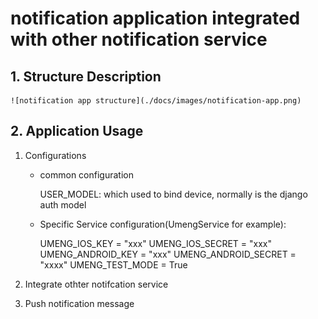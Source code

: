 # notification application integrated with other notification service

## 1. Structure Description

    ![notification app structure](./docs/images/notification-app.png)


## 2. Application Usage

1. Configurations 

    - common configuration

        USER_MODEL:  which used to bind device, normally is the django auth model 

    - Specific Service configuration(UmengService for example):

        UMENG_IOS_KEY = "xxx"
        UMENG_IOS_SECRET = "xxx"
        UMENG_ANDROID_KEY = "xxx"
        UMENG_ANDROID_SECRET = "xxxx"
        UMENG_TEST_MODE = True

2. Integrate othter notifcation service 
    
    

3. Push notification message



